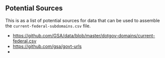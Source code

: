 


## Potential Sources

This is as a list of potential sources for data that can be used to assemble the `current-federal-subdomains.csv` file.  

* https://github.com/GSA/data/blob/master/dotgov-domains/current-federal.csv
* https://github.com/gsa/govt-urls
* 
